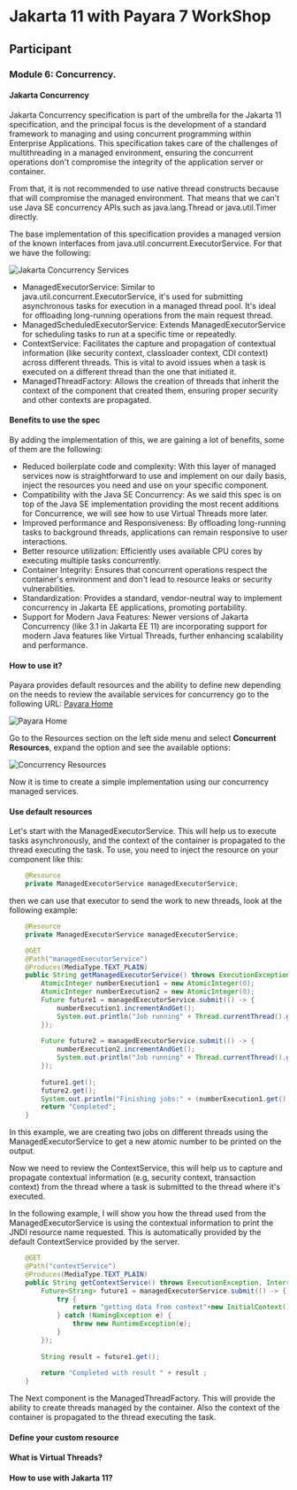 # Jakarta 11 with Payara 7 WorkShop

## Participant

### **Module 6: Concurrency.**

#### Jakarta Concurrency

Jakarta Concurrency specification is part of the umbrella for the Jakarta 11 specification, and the principal focus is the development of a standard framework to managing and using concurrent programming within Enterprise Applications. This specification takes care of the challenges of multithreading in a managed environment, ensuring the concurrent operations don't compromise the integrity of the application server or container.

From that, it is not recommended to use native thread constructs because that will compromise the managed environment. That means that we can't use Java SE concurrency APIs such as java.lang.Thread or java.util.Timer directly.

The base implementation of this specification provides a managed version of the known interfaces from java.util.concurrent.ExecutorService. For that we have the following:

![Jakarta Concurrency Services](img/concurrencyServices.png)

- ManagedExecutorService: Similar to java.util.concurrent.ExecutorService, it's used for submitting asynchronous tasks for execution in a managed thread pool. It's ideal for offloading long-running operations from the main request thread.
- ManagedScheduledExecutorService: Extends ManagedExecutorService for scheduling tasks to run at a specific time or repeatedly.
- ContextService: Facilitates the capture and propagation of contextual information (like security context, classloader context, CDI context) across different threads. This is vital to avoid issues when a task is executed on a different thread than the one that initiated it.
- ManagedThreadFactory: Allows the creation of threads that inherit the context of the component that created them, ensuring proper security and other contexts are propagated.

#### Benefits to use the spec

By adding the implementation of this, we are gaining a lot of benefits, some of them are the following:

- Reduced boilerplate code and complexity: With this layer of managed services now is straightforward to use and implement on our daily basis, inject the resources you need and use on your specific component.
- Compatibility with the Java SE Concurrency: As we said this spec is on top of the Java SE implementation providing the most recent additions for Concurrence, we will see how to use Virtual Threads more later.
- Improved performance and Responsiveness: By offloading long-running tasks to background threads, applications can remain responsive to user interactions.
- Better resource utilization: Efficiently uses available CPU cores by executing multiple tasks concurrently.
- Container Integrity: Ensures that concurrent operations respect the container's environment and don't lead to resource leaks or security vulnerabilities.
- Standardization: Provides a standard, vendor-neutral way to implement concurrency in Jakarta EE applications, promoting portability.
- Support for Modern Java Features: Newer versions of Jakarta Concurrency (like 3.1 in Jakarta EE 11) are incorporating support for modern Java features like Virtual Threads, further enhancing scalability and performance.

#### How to use it?

Payara provides default resources and the ability to define new depending on the needs to review the available services for concurrency go to the following URL: [Payara Home](http://localhost:4848/common/index.jsf)

![Payara Home](img/payaraHome.png)

Go to the Resources section on the left side menu and select **Concurrent Resources**, expand the option and see the available options:

![Concurrency Resources](img/concurrencyResources.png)

Now it is time to create a simple implementation using our concurrency managed services.

#### Use default resources

Let's start with the ManagedExecutorService. This will help us to execute tasks asynchronously, and the context of the container is propagated to the thread executing the task. To use, you need to inject the resource on your component like this:

```java
    @Resource
    private ManagedExecutorService managedExecutorService;
```

then we can use that executor to send the work to new threads, look at the following example:

```java
    @Resource
    private ManagedExecutorService managedExecutorService;

    @GET
    @Path("managedExecutorService")
    @Produces(MediaType.TEXT_PLAIN)
    public String getManagedExecutorService() throws ExecutionException, InterruptedException {
        AtomicInteger numberExecution1 = new AtomicInteger(0);
        AtomicInteger numberExecution2 = new AtomicInteger(0);
        Future future1 = managedExecutorService.submit(() -> {
            numberExecution1.incrementAndGet();
            System.out.println("Job running" + Thread.currentThread().getName());
        });
        
        Future future2 = managedExecutorService.submit(() -> {
            numberExecution2.incrementAndGet();
            System.out.println("Job running" + Thread.currentThread().getName());
        });
        
        future1.get();
        future2.get();
        System.out.println("Finishing jobs:" + (numberExecution1.get() +"  "+ numberExecution2.get()));
        return "Completed";
    }

```
In this example, we are creating two jobs on different threads using the ManagedExecutorService to get a new atomic number to be printed on the output.

Now we need to review the ContextService, this will help us to capture and propagate contextual information (e.g, security context, transaction context) from the thread where a task is submitted to the thread where it's executed.

In the following example, I will show you how the thread used from the ManagedExecutorService is using the contextual information
to print the JNDI resource name requested. This is automatically provided by the default ContextService provided by the server.

```java 
    @GET 
    @Path("contextService")
    @Produces(MediaType.TEXT_PLAIN)
    public String getContextService() throws ExecutionException, InterruptedException {
        Future<String> future1 = managedExecutorService.submit(() -> {
            try {
                return "getting data from context"+new InitialContext().lookup("java:comp/DefaultDataSource");
            } catch (NamingException e) {
                throw new RuntimeException(e);
            }
        });
        
        String result = future1.get();
        
        return "Completed with result " + result ;
    }
```
The Next component is the ManagedThreadFactory. This will provide the ability to create threads managed by the container. Also the context of the container is propagated to the thread executing the task.


#### Define your custom resource

#### What is Virtual Threads?

#### How to use with Jakarta 11?


